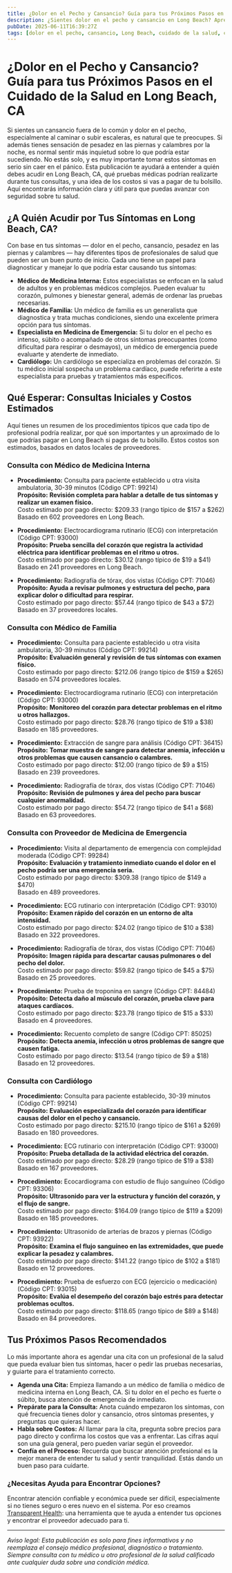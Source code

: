 ```yaml
---
title: ¿Dolor en el Pecho y Cansancio? Guía para tus Próximos Pasos en el Cuidado de la Salud en Long Beach, CA  
description: ¿Sientes dolor en el pecho y cansancio en Long Beach? Aprende a quién acudir, qué pruebas esperar y los costos estimados para tu atención.  
pubDate: 2025-06-11T16:39:27Z  
tags: [dolor en el pecho, cansancio, Long Beach, cuidado de la salud, costos médicos, atención primaria, cardiología, atención de emergencia]  
---
```


# ¿Dolor en el Pecho y Cansancio? Guía para tus Próximos Pasos en el Cuidado de la Salud en Long Beach, CA

Si sientes un cansancio fuera de lo común y dolor en el pecho, especialmente al caminar o subir escaleras, es natural que te preocupes. Si además tienes sensación de pesadez en las piernas y calambres por la noche, es normal sentir más inquietud sobre lo que podría estar sucediendo. No estás solo, y es muy importante tomar estos síntomas en serio sin caer en el pánico. Esta publicación te ayudará a entender a quién debes acudir en Long Beach, CA, qué pruebas médicas podrían realizarte durante tus consultas, y una idea de los costos si vas a pagar de tu bolsillo. Aquí encontrarás información clara y útil para que puedas avanzar con seguridad sobre tu salud.

## ¿A Quién Acudir por Tus Síntomas en Long Beach, CA?

Con base en tus síntomas — dolor en el pecho, cansancio, pesadez en las piernas y calambres — hay diferentes tipos de profesionales de salud que pueden ser un buen punto de inicio. Cada uno tiene un papel para diagnosticar y manejar lo que podría estar causando tus síntomas:

- **Médico de Medicina Interna:** Estos especialistas se enfocan en la salud de adultos y en problemas médicos complejos. Pueden evaluar tu corazón, pulmones y bienestar general, además de ordenar las pruebas necesarias.
- **Médico de Familia:** Un médico de familia es un generalista que diagnostica y trata muchas condiciones, siendo una excelente primera opción para tus síntomas.
- **Especialista en Medicina de Emergencia:** Si tu dolor en el pecho es intenso, súbito o acompañado de otros síntomas preocupantes (como dificultad para respirar o desmayos), un médico de emergencia puede evaluarte y atenderte de inmediato.
- **Cardiólogo:** Un cardiólogo se especializa en problemas del corazón. Si tu médico inicial sospecha un problema cardíaco, puede referirte a este especialista para pruebas y tratamientos más específicos.

## Qué Esperar: Consultas Iniciales y Costos Estimados

Aquí tienes un resumen de los procedimientos típicos que cada tipo de profesional podría realizar, por qué son importantes y un aproximado de lo que podrías pagar en Long Beach si pagas de tu bolsillo. Estos costos son estimados, basados en datos locales de proveedores.

### Consulta con Médico de Medicina Interna

- **Procedimiento:** Consulta para paciente establecido u otra visita ambulatoria, 30-39 minutos (Código CPT: 99214)  
  **Propósito:** **Revisión completa para hablar a detalle de tus síntomas y realizar un examen físico.**  
  Costo estimado por pago directo: $209.33 (rango típico de $157 a $262)  
  Basado en 602 proveedores en Long Beach.

- **Procedimiento:** Electrocardiograma rutinario (ECG) con interpretación (Código CPT: 93000)  
  **Propósito:** **Prueba sencilla del corazón que registra la actividad eléctrica para identificar problemas en el ritmo u otros.**  
  Costo estimado por pago directo: $30.12 (rango típico de $19 a $41)  
  Basado en 241 proveedores en Long Beach.

- **Procedimiento:** Radiografía de tórax, dos vistas (Código CPT: 71046)  
  **Propósito:** **Ayuda a revisar pulmones y estructura del pecho, para explicar dolor o dificultad para respirar.**  
  Costo estimado por pago directo: $57.44 (rango típico de $43 a $72)  
  Basado en 37 proveedores locales.

### Consulta con Médico de Familia

- **Procedimiento:** Consulta para paciente establecido u otra visita ambulatoria, 30-39 minutos (Código CPT: 99214)  
  **Propósito:** **Evaluación general y revisión de tus síntomas con examen físico.**  
  Costo estimado por pago directo: $212.06 (rango típico de $159 a $265)  
  Basado en 574 proveedores locales.

- **Procedimiento:** Electrocardiograma rutinario (ECG) con interpretación (Código CPT: 93000)  
  **Propósito:** **Monitoreo del corazón para detectar problemas en el ritmo u otros hallazgos.**  
  Costo estimado por pago directo: $28.76 (rango típico de $19 a $38)  
  Basado en 185 proveedores.

- **Procedimiento:** Extracción de sangre para análisis (Código CPT: 36415)  
  **Propósito:** **Tomar muestra de sangre para detectar anemia, infección u otros problemas que causen cansancio o calambres.**  
  Costo estimado por pago directo: $12.00 (rango típico de $9 a $15)  
  Basado en 239 proveedores.

- **Procedimiento:** Radiografía de tórax, dos vistas (Código CPT: 71046)  
  **Propósito:** **Revisión de pulmones y área del pecho para buscar cualquier anormalidad.**  
  Costo estimado por pago directo: $54.72 (rango típico de $41 a $68)  
  Basado en 63 proveedores.

### Consulta con Proveedor de Medicina de Emergencia

- **Procedimiento:** Visita al departamento de emergencia con complejidad moderada (Código CPT: 99284)  
  **Propósito:** **Evaluación y tratamiento inmediato cuando el dolor en el pecho podría ser una emergencia seria.**  
  Costo estimado por pago directo: $309.38 (rango típico de $149 a $470)  
  Basado en 489 proveedores.

- **Procedimiento:** ECG rutinario con interpretación (Código CPT: 93010)  
  **Propósito:** **Examen rápido del corazón en un entorno de alta intensidad.**  
  Costo estimado por pago directo: $24.02 (rango típico de $10 a $38)  
  Basado en 322 proveedores.

- **Procedimiento:** Radiografía de tórax, dos vistas (Código CPT: 71046)  
  **Propósito:** **Imagen rápida para descartar causas pulmonares o del pecho del dolor.**  
  Costo estimado por pago directo: $59.82 (rango típico de $45 a $75)  
  Basado en 25 proveedores.

- **Procedimiento:** Prueba de troponina en sangre (Código CPT: 84484)  
  **Propósito:** **Detecta daño al músculo del corazón, prueba clave para ataques cardíacos.**  
  Costo estimado por pago directo: $23.78 (rango típico de $15 a $33)  
  Basado en 4 proveedores.

- **Procedimiento:** Recuento completo de sangre (Código CPT: 85025)  
  **Propósito:** **Detecta anemia, infección u otros problemas de sangre que causen fatiga.**  
  Costo estimado por pago directo: $13.54 (rango típico de $9 a $18)  
  Basado en 12 proveedores.

### Consulta con Cardiólogo

- **Procedimiento:** Consulta para paciente establecido, 30-39 minutos (Código CPT: 99214)  
  **Propósito:** **Evaluación especializada del corazón para identificar causas del dolor en el pecho y cansancio.**  
  Costo estimado por pago directo: $215.10 (rango típico de $161 a $269)  
  Basado en 180 proveedores.

- **Procedimiento:** ECG rutinario con interpretación (Código CPT: 93000)  
  **Propósito:** **Prueba detallada de la actividad eléctrica del corazón.**  
  Costo estimado por pago directo: $28.29 (rango típico de $19 a $38)  
  Basado en 167 proveedores.

- **Procedimiento:** Ecocardiograma con estudio de flujo sanguíneo (Código CPT: 93306)  
  **Propósito:** **Ultrasonido para ver la estructura y función del corazón, y el flujo de sangre.**  
  Costo estimado por pago directo: $164.09 (rango típico de $119 a $209)  
  Basado en 185 proveedores.

- **Procedimiento:** Ultrasonido de arterias de brazos y piernas (Código CPT: 93922)  
  **Propósito:** **Examina el flujo sanguíneo en las extremidades, que puede explicar la pesadez y calambres.**  
  Costo estimado por pago directo: $141.22 (rango típico de $102 a $181)  
  Basado en 12 proveedores.

- **Procedimiento:** Prueba de esfuerzo con ECG (ejercicio o medicación) (Código CPT: 93015)  
  **Propósito:** **Evalúa el desempeño del corazón bajo estrés para detectar problemas ocultos.**  
  Costo estimado por pago directo: $118.65 (rango típico de $89 a $148)  
  Basado en 84 proveedores.

## Tus Próximos Pasos Recomendados

Lo más importante ahora es agendar una cita con un profesional de la salud que pueda evaluar bien tus síntomas, hacer o pedir las pruebas necesarias, y guiarte para el tratamiento correcto.

- **Agenda una Cita:** Empieza llamando a un médico de familia o médico de medicina interna en Long Beach, CA. Si tu dolor en el pecho es fuerte o súbito, busca atención de emergencia de inmediato.
- **Prepárate para la Consulta:** Anota cuándo empezaron los síntomas, con qué frecuencia tienes dolor y cansancio, otros síntomas presentes, y preguntas que quieras hacer.
- **Habla sobre Costos:** Al llamar para la cita, pregunta sobre precios para pago directo y confirma los costos que vas a enfrentar. Las cifras aquí son una guía general, pero pueden variar según el proveedor.
- **Confía en el Proceso:** Recuerda que buscar atención profesional es la mejor manera de entender tu salud y sentir tranquilidad. Estás dando un buen paso para cuidarte.

### ¿Necesitas Ayuda para Encontrar Opciones?

Encontrar atención confiable y económica puede ser difícil, especialmente si no tienes seguro o eres nuevo en el sistema. Por eso creamos [Transparent Health](https://transparenthealth.ai): una herramienta que te ayuda a entender tus opciones y encontrar el proveedor adecuado para ti.

---

*Aviso legal: Esta publicación es solo para fines informativos y no reemplaza el consejo médico profesional, diagnóstico o tratamiento. Siempre consulta con tu médico u otro profesional de la salud calificado ante cualquier duda sobre una condición médica.*